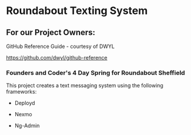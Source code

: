 # Roundabout Texting System

## For our Project Owners:
GitHub Reference Guide - courtesy of DWYL

https://github.com/dwyl/github-reference

### Founders and Coder's 4 Day Spring for Roundabout Sheffield
This project creates a text messaging system using the following frameworks:

* Deployd

* Nexmo

* Ng-Admin

